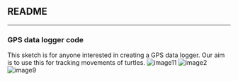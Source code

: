 ## README ##
***

### GPS data logger code ###

This sketch is for anyone interested in creating a GPS data logger. Our aim is to use this for tracking movements of turtles.
![image11](https://user-images.githubusercontent.com/24802401/46558009-bf5f5100-c8b9-11e8-92d9-afed98f4cb00.png)
![image2](https://user-images.githubusercontent.com/24802401/46558030-c7b78c00-c8b9-11e8-9424-bcc93b08eeeb.png)
![image9](https://user-images.githubusercontent.com/24802401/46558031-c7b78c00-c8b9-11e8-8813-72af0f92d528.png)


